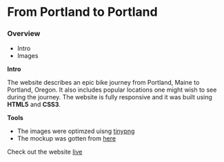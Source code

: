 # From Portland to Portland

### Overview

- Intro
- Images

**Intro**

The website describes an epic bike journey from Portland, Maine to Portland, Oregon. It also includes popular locations one might wish to see during the journey. The website is fully responsive and it was built using **HTML5** and **CSS3**.

**Tools**

- The images were optimzed uisng [tinypng](https://tinypng.com/)
- The mockup was gotten from [here](https://www.figma.com/file/AtbNbstbxWPcMqvF061V0R/Sprint-3%3A-From-Portland-to-Portland-%7C-desktop-%2B-mobile?node-id=0%3A1)

Check out the website [live](https://aishat-liasu.github.io/web_project_3/index.html)
